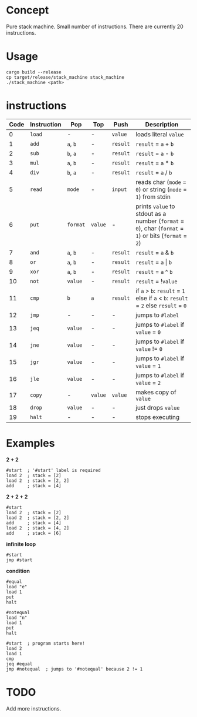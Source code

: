 # Concept 
Pure stack machine. Small number of instructions. There are currently 20 instructions.

# Usage
```
cargo build --release
cp target/release/stack_machine stack_machine
./stack_machine <path>
```

# instructions
|Code|Instruction|Pop|Top|Push|Description|
|-|-|-|-|-|-|
|0|`load`|-|-|`value`|loads literal `value`|
|1|`add`|`a`, `b`|-|`result`|`result` = `a` + `b`|
|2|`sub`|`b`, `a`|-|`result`|`result` = `a` - `b`|
|3|`mul`|`a`, `b`|-|`result`|`result` = `a` * `b`|
|4|`div`|`b`, `a`|-|`result`|`result` = `a` / `b`|
|5|`read`|`mode`|-|`input`|reads char (`mode` = `0`) or string (`mode` = `1`) from stdin|
|6|`put`|`format`|`value`|-|prints `value` to stdout as a number (`format` = `0`), char (`format` = `1`) or bits (`format` = `2`)|
|7|`and`|`a`, `b`|-|`result`|`result` = `a` & `b`|
|8|`or`|`a`, `b`|-|`result`|`result` = `a` \| `b`|
|9|`xor`|`a`, `b`|-|`result`|`result` = `a` ^ `b`|
|10|`not`|`value`|-|`result`|`result` = !`value`|
|11|`cmp`|`b`|`a`|`result`|if `a` > `b`: `result` = `1` else if `a` < `b`: `result` = `2` else `result` = `0`|
|12|`jmp`|-|-|-|jumps to `#label`|
|13|`jeq`|`value`|-|-|jumps to `#label` if `value` = `0`|
|14|`jne`|`value`|-|-|jumps to `#label` if `value` != `0`|
|15|`jgr`|`value`|-|-|jumps to `#label` if `value` = `1`|
|16|`jle`|`value`|-|-|jumps to `#label` if `value` = `2`|
|17|`copy`|-|`value`|`value`|makes copy of `value`|
|18|`drop`|`value`|-|-|just drops `value`|
|19|`halt`|-|-|-|stops executing|

# Examples
**2 + 2**
```
#start  ; '#start' label is required
load 2  ; stack = [2]
load 2  ; stack = [2, 2]
add     ; stack = [4]
```

**2 + 2 + 2**
```
#start
load 2  ; stack = [2]
load 2  ; stack = [2, 2]
add     ; stack = [4]
load 2  ; stack = [4, 2]
add     ; stack = [6]
```

**infinite loop**
```
#start
jmp #start
```

**condition**
```
#equal
load "e"
load 1
put
halt

#notequal
load "n"
load 1
put
halt

#start  ; program starts here!
load 2
load 1
cmp 
jeq #equal
jmp #notequal  ; jumps to '#notequal' because 2 != 1
```
# TODO
Add more instructions.

